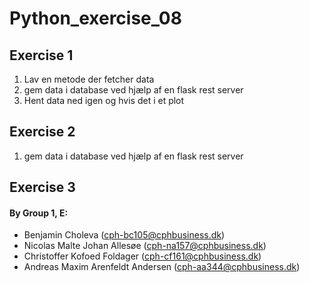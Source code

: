 # Python_exercise_08


## Exercise 1
  1) Lav en metode der fetcher data
  2) gem data i database ved hjælp af en flask rest server
  3) Hent data ned igen og hvis det i et plot

## Exercise 2
1) gem data i database ved hjælp af en flask rest server

## Exercise 3



#### By Group 1, E:

- Benjamin Choleva ([cph-bc105@cphbusiness.dk](mailto:cph-bc105@cphbusiness.dk))
- Nicolas Malte Johan Allesøe ([cph-na157@cphbusiness.dk](mailto:cph-na157@cphbusiness.dk))
- Christoffer Kofoed Foldager ([cph-cf161@cphbusiness.dk](mailto:cph-cf161@cphbusiness.dk))
- Andreas Maxim Arenfeldt Andersen ([cph-aa344@cphbusiness.dk](mailto:cph-aa344@cphbusiness.dk))
